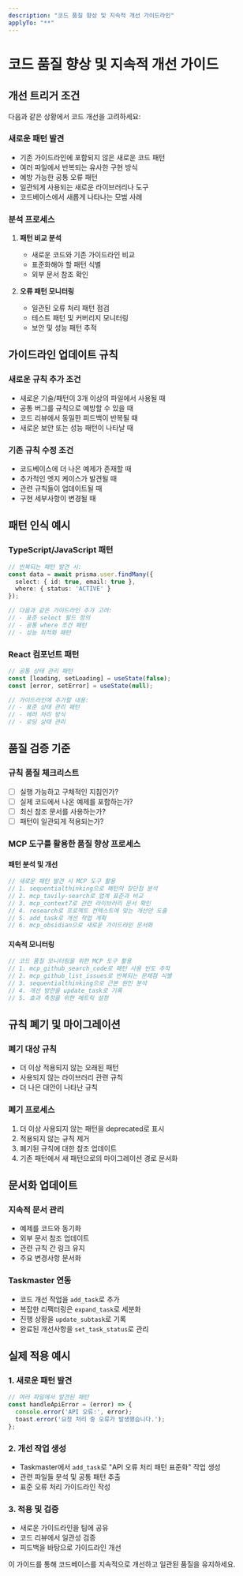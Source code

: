 ```yaml
---
description: "코드 품질 향상 및 지속적 개선 가이드라인"
applyTo: "**"
---
```


# 코드 품질 향상 및 지속적 개선 가이드

## 개선 트리거 조건

다음과 같은 상황에서 코드 개선을 고려하세요:

### 새로운 패턴 발견
- 기존 가이드라인에 포함되지 않은 새로운 코드 패턴
- 여러 파일에서 반복되는 유사한 구현 방식
- 예방 가능한 공통 오류 패턴
- 일관되게 사용되는 새로운 라이브러리나 도구
- 코드베이스에서 새롭게 나타나는 모범 사례

### 분석 프로세스

1. **패턴 비교 분석**
   - 새로운 코드와 기존 가이드라인 비교
   - 표준화해야 할 패턴 식별
   - 외부 문서 참조 확인

2. **오류 패턴 모니터링**
   - 일관된 오류 처리 패턴 점검
   - 테스트 패턴 및 커버리지 모니터링
   - 보안 및 성능 패턴 추적

## 가이드라인 업데이트 규칙

### 새로운 규칙 추가 조건
- 새로운 기술/패턴이 3개 이상의 파일에서 사용될 때
- 공통 버그를 규칙으로 예방할 수 있을 때
- 코드 리뷰에서 동일한 피드백이 반복될 때
- 새로운 보안 또는 성능 패턴이 나타날 때

### 기존 규칙 수정 조건
- 코드베이스에 더 나은 예제가 존재할 때
- 추가적인 엣지 케이스가 발견될 때
- 관련 규칙들이 업데이트될 때
- 구현 세부사항이 변경될 때

## 패턴 인식 예시

### TypeScript/JavaScript 패턴
```typescript
// 반복되는 패턴 발견 시:
const data = await prisma.user.findMany({
  select: { id: true, email: true },
  where: { status: 'ACTIVE' }
});

// 다음과 같은 가이드라인 추가 고려:
// - 표준 select 필드 정의
// - 공통 where 조건 패턴
// - 성능 최적화 패턴
```

### React 컴포넌트 패턴
```jsx
// 공통 상태 관리 패턴
const [loading, setLoading] = useState(false);
const [error, setError] = useState(null);

// 가이드라인에 추가할 내용:
// - 표준 상태 관리 패턴
// - 에러 처리 방식
// - 로딩 상태 관리
```

## 품질 검증 기준

### 규칙 품질 체크리스트
- [ ] 실행 가능하고 구체적인 지침인가?
- [ ] 실제 코드에서 나온 예제를 포함하는가?
- [ ] 최신 참조 문서를 사용하는가?
- [ ] 패턴이 일관되게 적용되는가?

### MCP 도구를 활용한 품질 향상 프로세스

#### 패턴 분석 및 개선
```typescript
// 새로운 패턴 발견 시 MCP 도구 활용
// 1. sequentialthinking으로 패턴의 장단점 분석
// 2. mcp_tavily-search로 업계 표준과 비교
// 3. mcp_context7로 관련 라이브러리 문서 확인
// 4. research로 프로젝트 컨텍스트에 맞는 개선안 도출
// 5. add_task로 개선 작업 계획
// 6. mcp_obsidian으로 새로운 가이드라인 문서화
```

#### 지속적 모니터링
```typescript
// 코드 품질 모니터링을 위한 MCP 도구 활용
// 1. mcp_github_search_code로 패턴 사용 빈도 추적
// 2. mcp_github_list_issues로 반복되는 문제점 식별
// 3. sequentialthinking으로 근본 원인 분석
// 4. 개선 방안을 update_task로 기록
// 5. 효과 측정을 위한 메트릭 설정
```

## 규칙 폐기 및 마이그레이션

### 폐기 대상 규칙
- 더 이상 적용되지 않는 오래된 패턴
- 사용되지 않는 라이브러리 관련 규칙
- 더 나은 대안이 나타난 규칙

### 폐기 프로세스
1. 더 이상 사용되지 않는 패턴을 deprecated로 표시
2. 적용되지 않는 규칙 제거
3. 폐기된 규칙에 대한 참조 업데이트
4. 기존 패턴에서 새 패턴으로의 마이그레이션 경로 문서화

## 문서화 업데이트

### 지속적 문서 관리
- 예제를 코드와 동기화
- 외부 문서 참조 업데이트
- 관련 규칙 간 링크 유지
- 주요 변경사항 문서화

### Taskmaster 연동
- 코드 개선 작업을 `add_task`로 추가
- 복잡한 리팩터링은 `expand_task`로 세분화
- 진행 상황을 `update_subtask`로 기록
- 완료된 개선사항을 `set_task_status`로 관리

## 실제 적용 예시

### 1. 새로운 패턴 발견
```javascript
// 여러 파일에서 발견된 패턴
const handleApiError = (error) => {
  console.error('API 오류:', error);
  toast.error('요청 처리 중 오류가 발생했습니다.');
};
```

### 2. 개선 작업 생성
- Taskmaster에서 `add_task`로 "API 오류 처리 패턴 표준화" 작업 생성
- 관련 파일들 분석 및 공통 패턴 추출
- 표준 오류 처리 가이드라인 작성

### 3. 적용 및 검증
- 새로운 가이드라인을 팀에 공유
- 코드 리뷰에서 일관성 검증
- 피드백을 바탕으로 가이드라인 개선

이 가이드를 통해 코드베이스를 지속적으로 개선하고 일관된 품질을 유지하세요.
